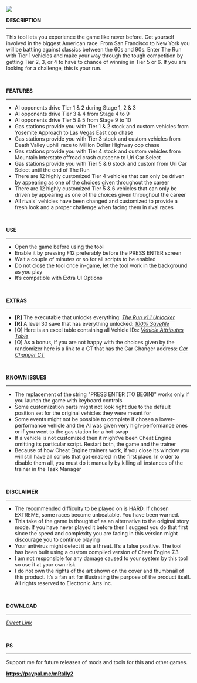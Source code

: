 <img src="https://public-files.gumroad.com/xbpr5ju862nsrwmurscv1ua9qcgy">
<div class="rich-text"><p><strong>DESCRIPTION</strong></p><hr><p>This tool lets you experience the game like never before. Get yourself involved in the biggest American race. From San Francisco to New York you will be battling against classics between the 60s and 90s. Enter The Run with Tier 1 vehicles and make your way through the tough competition by getting Tier 2, 3, or 4 to have to chance of winning in Tier 5 or 6. If you are looking for a challenge, this is your run.</p><p><br></p><p><strong>FEATURES</strong></p><hr><ul><li>AI opponents drive Tier 1 &amp; 2 during Stage 1, 2 &amp; 3</li><li>AI opponents drive Tier 3 &amp; 4 from Stage 4 to 9</li><li>AI opponents drive Tier 5 &amp; 5 from Stage 9 to 10</li><li>Gas stations provide you with Tier 1 &amp; 2 stock and custom vehicles from Yosemite Approach to Las Vegas East cop chase</li><li>Gas stations provide you with Tier 3 stock and custom vehicles from Death Valley uphill race to Million Dollar Highway cop chase</li><li>Gas stations provide you with Tier 4 stock and custom vehicles from Mountain Interstate offroad crash cutscene to Uri Car Select</li><li>Gas stations provide you with Tier 5 &amp; 6 stock and custom from Uri Car Select until the end of The Run</li><li>There are 12 highly customized Tier 4 vehicles that can only be driven by appearing as one of the choices given throughout the career</li><li>There are 12 highly customized Tier 5 &amp; 6 vehicles that can only be driven by appearing as one of the choices given throughout the career</li><li>All rivals' vehicles have been changed and customized to provide a fresh look and a proper challenge when facing them in rival races</li></ul><p><br></p><p><strong>USE</strong></p><hr><ul><li>Open the game before using the tool</li><li>Enable it by pressing F12 preferably before the PRESS ENTER screen</li><li>Wait a couple of minutes or so for all scripts to be enabled</li><li>Do not close the tool once in-game, let the tool work in the background as you play</li><li>It’s compatible with Extra UI Options</li></ul><p><br></p><p><strong>EXTRAS</strong></p><hr><ul><li><strong>[R]</strong> The executable that unlocks everything: <a target="_blank" rel="noopener noreferrer nofollow" href="https://mega.nz/file/lxBHhKBA#I81krRLXLYjgck8wcm2I_oDWqiIc3tghVtfLQub1JfM"><em>The Run v1.1 Unlocker</em></a></li><li><strong>[R]</strong> A level 30 save that has everything unlocked: <a target="_blank" rel="noopener noreferrer nofollow" href="https://mega.nz/file/wwgQHRbL#CxgMRsl2t7R94rTiEPJG54DG8dpVtTuKOt7-Jan7_F0"><em>100% Savefile</em></a></li><li>[O] Here is an excel table containing all Vehicle IDs: <a target="_blank" rel="noopener noreferrer nofollow" href="https://docs.google.com/spreadsheets/d/1PKMQ9pjzXqJNN7dPLvb09Cwpaonbf0m-/edit?usp=sharing&amp;ouid=115565166183456091745&amp;rtpof=true&amp;sd=true"><em>Vehicle Attributes Table</em></a></li><li>[O] As a bonus, if you are not happy with the choices given by the randomizer here is a link to a CT that has the Car Changer address: <a target="_blank" rel="noopener noreferrer nofollow" href="https://mega.nz/file/lkwmgKrT#fl8zSrOB_0LnDkNqz8N6kAeqCFsHkT76NITVGGeOx_A"><em>Car Changer CT</em></a></li></ul><p><br></p><p><strong>KNOWN ISSUES</strong></p><hr><ul><li>The replacement of the string "PRESS ENTER (TO BEGIN)" works only if you launch the game with keyboard controls</li><li>Some customization parts might not look right due to the default position set for the original vehicles they were meant for</li><li>Some events might not be possible to complete if chosen a lower-performance vehicle and the AI was given very high-performance ones or if you went to the gas station for a hot-swap</li><li>If a vehicle is not customized then it might’ve been Cheat Engine omitting its particular script. Restart both, the game and the trainer</li><li>Because of how Cheat Engine trainers work, if you close its window you will still have all scripts that got enabled in the first place. In order to disable them all, you must do it manually by killing all instances of the trainer in the Task Manager<br></li></ul><p><br></p><p><strong>DISCLAIMER</strong></p><hr><ul><li>The recommended difficulty to be played on is HARD. If chosen EXTREME, some races become unbeatable. You have been warned.</li><li>This take of the game is thought of as an alternative to the original story mode. If you have never played it before then I suggest you do that first since the speed and complexity you are facing in this version might discourage you to continue playing</li><li>Your antivirus might detect it as a threat. It’s a false positive. The tool has been built using a custom compiled version of Cheat Engine 7.3</li><li>I am not responsible for any damage caused to your system by this tool so use it at your own risk</li><li>I do not own the rights of the art shown on the cover and thumbnail of this product. It’s a fan art for illustrating the purpose of the product itself. All rights reserved to Electronic Arts Inc.</li></ul><p><br></p><p><strong>DOWNLOAD</strong></p><hr><p><a target="_blank" rel="noopener noreferrer nofollow" href="https://mega.nz/file/4xJTGTwK#0viUFKniuHdAnPA9GlGPwFy7v7cm6Yz_bSAo1FH0qpQ"><em>Direct Link</em></a></p><p><br></p><p><strong>PS</strong></p><hr><p>Support me for future releases of mods and tools for this and other games.</p><p><strong><a href="https://paypal.me/mRally2" target="_blank" rel="noopener noreferrer nofollow">https://paypal.me/mRally2</a></strong></p></div>
